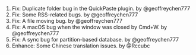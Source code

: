 1. Fix: Duplicate folder bug in the QuickPaste plugin. by @geoffreychen777
2. Fix: Some RSS-related bugs. by @geoffreychen777
3. Fix: A file moving bug. by @geoffreychen777
4. Fix: A macOS bug when the window was closed by Cmd+W. by @geoffreychen777
5. Fix: A sync bug for partition-based database. by @geoffreychen777
6. Enhance: Some Chinese translation issues. by @Rccubc

